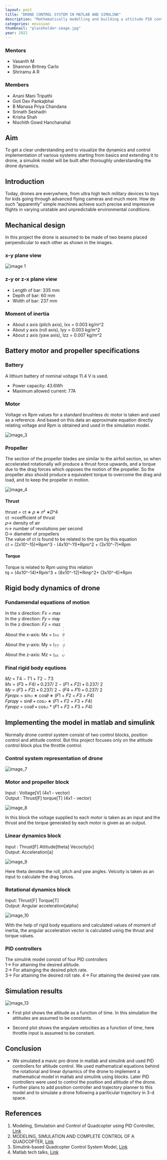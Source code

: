 ```yaml
---
layout: post
title: "DRONE CONTROL SYSTEM IN MATLAB AND SIMULINK"
description: "Mathematically modelling and building a attitude PID controller for drone "
categories: envision
thumbnail: "placeholder-image.jpg"
year: 2022
---
```


### Mentors

- Vasanth M
- Shannon Britney Carlo
- Shriramu A R

### Members

- Anani Mani Tripathi
- Goti Dev Pankajbhai
- B Manasa Priya Chandana
- Srinath Seshadri
- Krisha Shah
- Nischith Gowd Hanchanahal

## Aim

To get a clear understanding and to visualize the dynamics and control implementation of various systems starting from basics and extending it to drone, a simulink model will be built after thoroughly understanding the drone dynamics.

## Introduction

Today, drones are everywhere, from ultra high tech military devices to toys for kids going through advanced flying cameras and
much more. How do such ”apparently” simple machines achieve such precise and impressive flights in varying unstable and
unpredictable environmental conditions.

## Mechanical design

In this project the drone is assumed to be made of two beams placed perpendicular to each other as shown in the images.

### x-y plane view

![image 1](/virtual-expo/assets/img/envision/piston/DSMS-1.png)

### z-y or z-x plane view

<!-- ![image 2](ideVisew.png) -->

- Length of bar: 335 mm
- Depth of bar: 60 mm
- Width of bar: 237 mm

### Moment of inertia

- About x axis (pitch axis), Ixx = 0.003 kg/m^2
- About y axis (roll axis), Iyy = 0.003 kg/m^2
- About z axis (yaw axis), Izz = 0.007 kg/m^2

## Battery motor and propeller specifications

### Battery

A lithium battery of nominal voltage 11.4 V is used.

- Power capacity: 43.6Wh
- Maximum allowed current: 77A

### Motor

Voltage vs Rpm values for a standard brushless dc motor is taken and used as a reference. And based on this data an approximate equation directly relating voltage and Rpm is obtained and used in the simulation model.

![image_3](/virtual-expo/assets/img/envision/piston/DSMS-3.png)

### Propeller

The section of the propeller blades are similar to the airfoil section, so when accelerated rotationally will produce a thrust force upwards, and a torque due to the drag forces which opposes the motion of the propeller. So the propeller also should produce a equivalent torque to overcome the drag and load, and to keep the propeller in motion.

![image_4](/virtual-expo/assets/img/envision/piston/DSMS-4.png)

#### Thrust

thrust = ct ∗ 𝜌 ∗ 𝑛² ∗𝐷^4  
ct ->coefficient of thrust  
 𝜌-> density of air  
 n-> number of revolutions per second  
 D-> diameter of propellers  
 The value of ct is found to be related to the rpm by this equation  
 ct = (2x10^-15)*Rpm^3 - (4x10^-11)*Rpm^2 + (3x10^-7)\*Rpm

#### Torque

Torque is related to Rpm using this relation  
tq = (4x10^-14)*Rpm^3 + (8x10^-12)*Rmp^2+ (3x10^-6)\*Rpm

## Rigid body dynamics of drone

<!-- ![image_5](ZfreeBodyDiagram.png) -->

### Fundamendal equations of motion

In the x direction: 𝐹𝑥 = 𝑚𝑎𝑥  
In the y direction: 𝐹𝑦 = 𝑚𝑎𝑦  
In the z direction: 𝐹𝑧 = 𝑚𝑎z  
About the x-axis: Mx = <math xmlns="http://www.w3.org/1998/Math/MathML"><mrow><mrow><mi>Ixx</mi><mo> </mo><mover accent="true" accentunder="false"><mrow><mover accent="true" accentunder="false"><mrow><mi>θ</mi></mrow><mrow><mo>˙</mo></mrow></mover></mrow><mrow><mo>˙</mo></mrow></mover></mrow></mrow></math>  
About the y-axis: My = <math xmlns="http://www.w3.org/1998/Math/MathML"><mrow><mrow><mi>Iyy</mi><mo> </mo><mover accent="true" accentunder="false"><mrow><mover accent="true" accentunder="false"><mrow><mi>ϕ</mi></mrow><mrow><mo>˙</mo></mrow></mover></mrow><mrow><mo>˙</mo></mrow></mover></mrow></mrow></math>  
About the z-axis: Mz = <math xmlns="http://www.w3.org/1998/Math/MathML"><mrow><mrow><mi>Izz</mi><mo> </mo><mover accent="true" accentunder="false"><mrow><mover accent="true" accentunder="false"><mrow><mi>ψ</mi></mrow><mrow><mo>˙</mo></mrow></mover></mrow><mrow><mo>˙</mo></mrow></mover></mrow></mrow></math>

### Final rigid body equtions

<!-- ![image_6](zzzTorque.png) -->

𝑀𝑧 = 𝑇4 − 𝑇1 + 𝑇2 − 𝑇3  
𝑀𝑥 = (𝐹3 + 𝐹4) ∗
0.237/
2
− (𝐹1 + 𝐹2) ∗
0.237/
2  
𝑀𝑦 = (𝐹3 + 𝐹2) ∗
0.237/
2
− (𝐹4 + 𝐹1) ∗
0.237/
2  
𝐹𝑝𝑟𝑜𝑝𝑥
= sin<math xmlns="http://www.w3.org/1998/Math/MathML"><mi>ϕ</mi></math> ∗ cos𝜃 ∗ (𝐹1 + 𝐹2 + 𝐹3 + 𝐹4)  
𝐹𝑝𝑟𝑜𝑝𝑦
= sin𝜃 ∗ cos<math xmlns="http://www.w3.org/1998/Math/MathML"><mi>ϕ</mi></math> ∗ (𝐹1 + 𝐹2 + 𝐹3 + 𝐹4)  
𝐹𝑝𝑟𝑜𝑝𝑧
= cos𝜃 ∗ cos<math xmlns="http://www.w3.org/1998/Math/MathML"><mi>ϕ</mi></math> \* (𝐹1 + 𝐹2 + 𝐹3 + 𝐹4)

## Implementing the model in matlab and simulink

Normally drone control system consist of two control blocks, position control and attitude control. But this project focuses only on the attitude control block plus the throttle control.

### Control system representation of drone

![image_7](/virtual-expo/assets/img/envision/piston/DSMS-7.png)

### Motor and propeller block

Input : Voltage[V] (4x1 - vector)  
Output : Thrust[F] torque[T] (4x1 - vector)

![image_8](/virtual-expo/assets/img/envision/piston/DSMS-8.png)

In this block the voltage supplied to each motor is taken as an input and the thrust and the torque generated by each motor is given as an output.

### Linear dynamics block

Input : Thrust[F] Attitude[theta] Vecocity[v]  
Output: Acceleration[a]

![image_9](/virtual-expo/assets/img/envision/piston/DSMS-9.png)

Here theta denotes the roll, pitch and yaw angles. Velcoity is taken as an input to calculate the drag forces.

### Rotational dynamics block

Input: Thrust[F] Torque[T]  
Output: Angular acceleration[alpha]

![image_10](/virtual-expo/assets/img/envision/piston/DSMS-10.png)

With the help of rigid body equations and calculated values of moment of inertia, the angular acceleration vector is calculated using the thrust and torque values.

### PID controllers

<!-- ![image_11](zzzzzzzzFullSimulink.png) -->

The simulink model consist of four PID controllers  
1-> For attaining the desired altitude.  
2-> For attainging the desired pitch rate.  
3-> For attaining the desired roll rate.
4-> For attaining the desired yaw rate.

## Simulation results

<!-- ![image_12](zzzzzzzzzAltitude.png) -->

![image_13](/virtual-expo/assets/img/envision/piston/DSMS-13.png)

- First plot shows the altitude as a function of time. In this simulation the attitudes are assumed to be constants.

- Second plot shows the angulare velocities as a function of time, here throttle input is assumed to be constant.

## Conclusion

- We simulated a mavic pro drone in matlab and simulink and used PID controllers for altitude control. We used mathematical equations behind the rotational and linear dynamics of the drone to implement a mathematical model in matlab and simulink using blocks. Later PID controllers were used to control the position and altitude of the drone.
- Further plans to add position controller and trajectory planner to this model and to simulate a drone following a pariticular trajectory in 3-d space.

## References

1. Modeling, Simulation and Control of Quadcopter using PID Controller, [Link](https://www.researchgate.net/publication/334965830_Modeling_Simulation_and_Control_of_Quadcopter_using_PID_Controller)
2. MODELING, SIMULATION AND COMPLETE
   CONTROL OF A QUADCOPTER, [Link](https://harikrishnansuresh.github.io/assets/quadcopter_control_project_report.pdf)
3. Simulink-based Quadcopter Control System Model, [Link](https://ieeexplore.ieee.org/document/9314676)
4. Matlab tech talks, [Link](https://in.mathworks.com/videos/drone-simulation-and-control-part-1-setting-up-the-control-problem-1539323440930.html)

